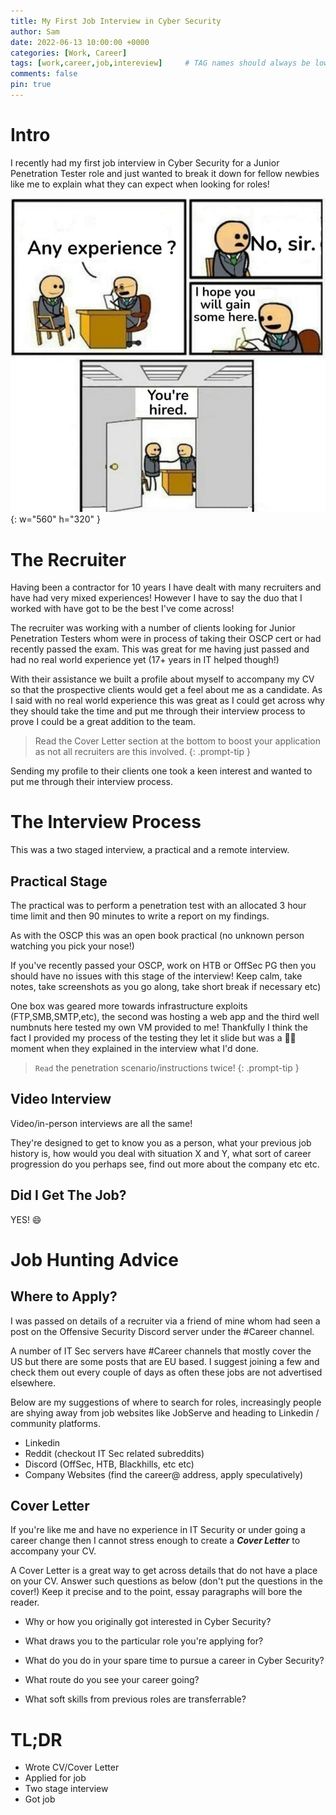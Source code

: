 ```yaml
---
title: My First Job Interview in Cyber Security
author: Sam
date: 2022-06-13 10:00:00 +0000
categories: [Work, Career]
tags: [work,career,job,intereview]     # TAG names should always be lowercase
comments: false
pin: true
---
```


# Intro

I recently had my first job interview in Cyber Security for a Junior Penetration Tester role and just wanted to break it down for fellow newbies like me to explain what they can expect when looking for roles!

![Desktop View](/assets/img/newjob.jpeg){: w="560" h="320" }


# The Recruiter

Having been a contractor for 10 years I have dealt with many recruiters and have had very mixed experiences! However I have to say the duo that I worked with have got to be the best I've come across!

The recruiter was working with a number of clients looking for Junior Penetration Testers whom were in process of taking their OSCP cert or had recently passed the exam. This was great for me having just passed and had no real world experience yet (17+ years in IT helped though!)

With their assistance we built a profile about myself to accompany my CV so that the prospective clients would get a feel about me as a candidate. As I said with no real world experience this was great as I could get across why they should take the time and put me through their interview process to prove I could be a great addition to the team.

> Read the Cover Letter section at the bottom to boost your application as not all recruiters are this involved.
{: .prompt-tip }

Sending my profile to their clients one took a keen interest and wanted to put me through their interview process.

# The Interview Process

This was a two staged interview, a practical and a remote interview.

## Practical Stage

The practical was to perform a penetration test with an allocated 3 hour time limit and then 90 minutes to write a report on my findings.

As with the OSCP this was an open book practical (no unknown person watching you pick your nose!)

If you've recently passed your OSCP, work on HTB or OffSec PG then you should have no issues with this stage of the interview! Keep calm, take notes, take screenshots as you go along, take short break if necessary etc)

One box was geared more towards infrastructure exploits (FTP,SMB,SMTP,etc), the second was hosting a web app and the third well numbnuts here tested my own VM provided to me! Thankfully I think the fact I provided my process of the testing they let it slide but was a 🤦‍♂️ moment when they explained in the interview what I'd done.

> `Read` the penetration scenario/instructions twice! 
{: .prompt-tip }



## Video Interview

Video/in-person interviews are all the same! 

They're designed to get to know you as a person, what your previous job history is, how would you deal with situation X and Y, what sort of career progression do you perhaps see, find out more about the company etc etc.

## Did I Get The Job?

YES! 😄

# Job Hunting Advice

## Where to Apply?

I was passed on details of a recruiter via a friend of mine whom had seen a post on the Offensive Security Discord server under the #Career channel.

A number of IT Sec servers have #Career channels that mostly cover the US but there are some posts that are EU based. I suggest joining a few and check them out every couple of days as often these jobs are not advertised elsewhere.

Below are my suggestions of where to search for roles, increasingly people are shying away from job websites like JobServe and heading to Linkedin / community platforms.

* Linkedin
* Reddit (checkout IT Sec related subreddits)
* Discord (OffSec, HTB, Blackhills, etc etc)
* Company Websites (find the career@ address, apply speculatively)

## Cover Letter

If you're like me and have no experience in IT Security or under going a career change then I cannot stress enough to create a ***Cover Letter*** to accompany your CV.

A Cover Letter is a great way to get across details that do not have a place on your CV. Answer such questions as below (don't put the questions in the cover!) Keep it precise and to the point, essay paragraphs will bore the reader.

* Why or how you originally got interested in Cyber Security?

* What draws you to the particular role you're applying for?

* What do you do in your spare time to pursue a career in Cyber Security?

* What route do you see your career going?

* What soft skills from previous roles are transferrable?

# TL;DR

* Wrote CV/Cover Letter
* Applied for job
* Two stage interview
* Got job